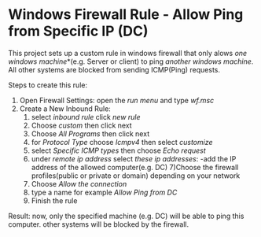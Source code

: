 # Windows Firewall Rule - Allow Ping from Specific IP (DC)
This project sets up a custom rule in windows firewall that only alows *one windows machine**(e.g. Server or client) to ping *another windows machine*. All other systems are blocked from sending ICMP(Ping) requests.

Steps to create this rule:
1) Open Firewall Settings: open the *run menu* and type *wf.msc*
2) Create a  New Inbound Rule:
   1) select *inbound rule* click *new rule*
   2) Choose *custom* then click next
   3) Choose *All Programs* then click next
   4) for *Protocol Type* choose *Icmpv4* then select *customize* 
   5) select *Specific ICMP types* then choose *Echo request*
   6) under *remote ip address* select *these ip addresses*:
      -add the IP address of the allowed computer(e.g. DC) 
   7)Choose the firewall profiles(public or private or domain) depending on your network
   9) Choose *Allow the connection*
   10) type a name for example *Allow Ping from DC*
   11) Finish the rule

Result: now, only the specified machine (e.g. DC) will be able to ping this computer. other systems will be blocked by the firewall.
